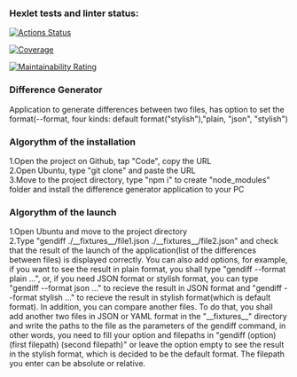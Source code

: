 ### Hexlet tests and linter status:

[![Actions Status](https://github.com/RedBeduin/qa-auto-engineer-javascript-project-87/actions/workflows/hexlet-check.yml/badge.svg)](https://github.com/RedBeduin/qa-auto-engineer-javascript-project-87/actions)

[![Coverage](https://sonarcloud.io/api/project_badges/measure?project=RedBeduin_qa-auto-engineer-javascript-project-87&metric=coverage)](https://sonarcloud.io/summary/new_code?id=RedBeduin_qa-auto-engineer-javascript-project-87)

[![Maintainability Rating](https://sonarcloud.io/api/project_badges/measure?project=RedBeduin_qa-auto-engineer-javascript-project-87&metric=sqale_rating)](https://sonarcloud.io/summary/new_code?id=RedBeduin_qa-auto-engineer-javascript-project-87)

### Difference Generator
Application to generate differences between two files, has option to set the format(--format, four kinds: default format("stylish"),"plain, "json", "stylish")

### Algorythm of the installation
1.Open the project on Github, tap "Code", copy the URL  
2.Open Ubuntu, type "git clone" and paste the URL  
3.Move to the project directory, type "npm i" to create "node_modules" folder and install the difference generator application to your PC  

### Algorythm of the launch
1.Open Ubuntu and move to the project directory  
2.Type "gendiff ./\_\_fixtures\_\_/file1.json ./\_\_fixtures\_\_/file2.json" and check that the result of the launch of the application(list of the differences between files) is displayed correctly. You can also add options, for example, if you want to see the result in plain format, you shall type "gendiff --format plain ...", or, if you need JSON format or stylish format, you can type "gendiff --format json ..." to recieve the result in JSON format and "gendiff --format stylish ..." to recieve the result in stylish format(which is default format). In addition, you can compare another files. To do that, you shall add another two files in JSON or YAML format in the "\_\_fixtures\_\_" directory and write the paths to the file as the parameters of the gendiff command, in other words, you need to fill your option and filepaths in "gendiff (option) (first filepath) (second filepath)" or leave the option empty to see the result in the stylish format, which is decided to be the default format. The filepath you enter can be absolute or relative.  
